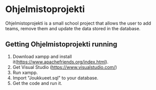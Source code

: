 # Ohjelmistoprojekti

Ohjelmistoprojekti is a small school project that allows the user to add teams, remove them and update the data stored in the database.


## Getting Ohjelmistoprojekti running

1. Download xampp and install it(https://www.apachefriends.org/index.html).
2. Get Visual Studio (https://www.visualstudio.com/)
3. Run xampp.
4. Import "Joukkueet.sql" to your database.
5. Get the code and run it.
